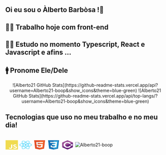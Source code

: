 ## Oi eu sou o Àlberto Barbòsa !👋 
## 👨‍💻 Trabalho hoje com front-end
## 👨‍🎓 Estudo no momento Typescript, React e Javascript e afins ...
## 🚹 Pronome Ele/Dele

<div align="center">
       ![Alberto21 GitHub Stats](https://github-readme-stats.vercel.app/api?username=Alberto21-boop&show_icons&theme=blue-green)
       ![Alberto21 GitHub Stats](https://github-readme-stats.vercel.app/api/top-langs/?username=Alberto21-boop&show_icons&theme=blue-green)
</div>


## Tecnologias que uso no meu trabalho e no meu dia!

<div style="display: inline_block"><br/>
 <img align="center" alt="Alberto21-boop" height="30" width="40" src="https://raw.githubusercontent.com/devicons/devicon/master/icons/javascript/javascript-plain.svg">
  <img align="center" alt="Alberto21-boop" height="30" width="40" src="https://raw.githubusercontent.com/devicons/devicon/master/icons/react/react-original.svg">
  <img align="center" alt="Alberto21-boop" height="30" width="40" src="https://raw.githubusercontent.com/devicons/devicon/master/icons/html5/html5-original.svg">
  <img align="center" alt="Alberto21-boop" height="30" width="40" src="https://raw.githubusercontent.com/devicons/devicon/master/icons/css3/css3-original.svg">
  <img align="center" alt="Alberto21-boop" height="30" width="40" src="https://raw.githubusercontent.com/devicons/devicon/master/icons/csharp/csharp-original.svg">
  <img align="center" alt="Alberto21-boop" height="30" width="40" src="https://cdn.jsdelivr.net/gh/devicons/devicon/icons/vscode/vscode-original.svg" />
</div><br>
  
  
 
   
    
